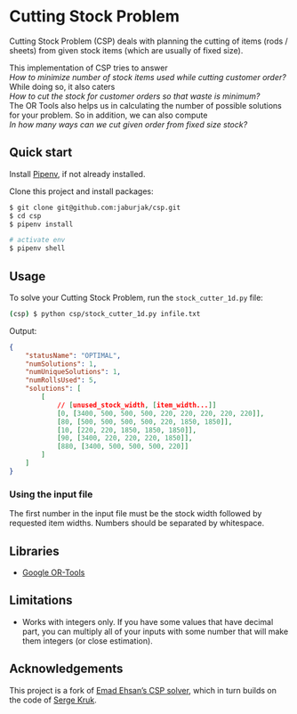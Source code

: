 # Cutting Stock Problem

Cutting Stock Problem (CSP) deals with planning the cutting of items (rods / sheets) from given stock items (which are usually of fixed size).

This implementation of CSP tries to answer \
_How to minimize number of stock items used while cutting customer order?_ \
While doing so, it also caters \
_How to cut the stock for customer orders so that waste is minimum?_ \
The OR Tools also helps us in calculating the number of possible solutions for your problem. So in addition, we can also compute \
_In how many ways can we cut given order from fixed size stock?_

## Quick start

Install [Pipenv](https://pipenv.pypa.io/en/latest/), if not already installed.

Clone this project and install packages:

```sh
$ git clone git@github.com:jaburjak/csp.git
$ cd csp
$ pipenv install

# activate env
$ pipenv shell
```

## Usage

To solve your Cutting Stock Problem, run the `stock_cutter_1d.py` file:

```sh
(csp) $ python csp/stock_cutter_1d.py infile.txt
```

Output:

```json
{
    "statusName": "OPTIMAL",
    "numSolutions": 1,
    "numUniqueSolutions": 1,
    "numRollsUsed": 5,
    "solutions": [
    	[
    		// [unused_stock_width, [item_width...]]
            [0, [3400, 500, 500, 500, 220, 220, 220, 220, 220]],
            [80, [500, 500, 500, 500, 220, 1850, 1850]],
            [10, [220, 220, 1850, 1850, 1850]],
            [90, [3400, 220, 220, 220, 1850]],
            [880, [3400, 500, 500, 500, 220]]
        ]
    ]
}
```

### Using the input file

The first number in the input file must be the stock width followed by requested item widths. Numbers should be separated by whitespace.

## Libraries
* [Google OR-Tools](https://developers.google.com/optimization)

## Limitations
* Works with integers only. If you have some values that have decimal part, you can multiply all of your inputs with some number that will make them integers (or close estimation).

## Acknowledgements

This project is a fork of [Emad Ehsan’s CSP solver](https://github.com/emadehsan/csp), which in turn builds on the code of [Serge Kruk](https://github.com/sgkruk/Apress-AI/).
